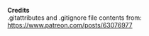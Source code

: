 <b>Credits</b><br>
.gitattributes and .gitignore file contents from: <br>
https://www.patreon.com/posts/63076977
